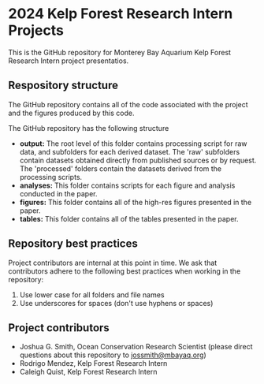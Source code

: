 
# 2024 Kelp Forest Research Intern Projects
This is the GitHub repository for Monterey Bay Aquarium Kelp Forest Research Intern project presentatios.

## Respository structure 

The GitHub repository contains all of the code associated with the project and the figures produced by this code. 

The GitHub repository has the following structure

* **output:** The root level of this folder contains processing script for raw data, and subfolders for each derived dataset. The 'raw' subfolders contain datasets obtained directly from published sources or by request. The 'processed' folders contain the datasets derived from the processing scripts. 
* **analyses:** This folder contains scripts for each figure and analysis conducted in the paper.
* **figures:** This folder contains all of the high-res figures presented in the paper.
* **tables:** This folder contains all of the tables presented in the paper.

## Repository best practices

Project contributors are internal at this point in time. We ask that contributors adhere to the following best practices when working in the repository:

1. Use lower case for all folders and file names
2. Use underscores for spaces (don't use hyphens or spaces)

## Project contributors

* Joshua G. Smith, Ocean Conservation Research Scientist (please direct questions about this repository to jossmith@mbayaq.org)
* Rodrigo Mendez, Kelp Forest Research Intern
* Caleigh Quist, Kelp Forest Research Intern
